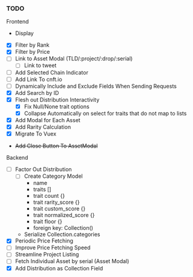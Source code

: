 ### TODO

Frontend
- Display 
- [X] Filter by Rank
- [X] Filter by Price
- [ ] Link to Asset Modal (TLD/:project/:drop/:serial)
    - [ ] Link to tweet
- [ ] Add Selected Chain Indicator
- [ ] Add Link To cnft.io
- [ ] Dynamically Include and Exclude Fields When Sending Requests
- [X] Add Search by ID
- [X] Flesh out Distribution Interactivity
    - [X] Fix Null/None trait options
    - [X] Collapse Automatically on select for traits that do not map to lists
- [X] Add Modal for Each Asset
- [X] Add Rarity Calculation
- [X] Migrate To Vuex
- ~~Add Close Button To AssetModal~~

Backend
- [ ] Factor Out Distribution
    - [ ] Create Category Model
        - name
        - traits []
        - trait count {}
        - trait rarity_score {}
        - trait custom_score {}
        - trait normalized_score {}
        - trait floor {}
        - foreign key: Collection()
    - Serialize Collection.categories
- [X] Periodic Price Fetching
- [ ] Improve Price Fetching Speed
- [ ] Streamline Project Listing
- [ ] Fetch Individual Asset by serial (Asset Modal)
- [X] Add Distribution as Collection Field
